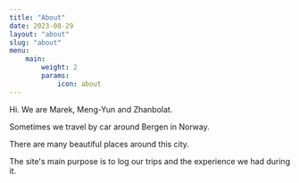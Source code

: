 ```yaml
---
title: "About"
date: 2023-08-29
layout: "about"
slug: "about"
menu:
    main:
        weight: 2
        params: 
            icon: about
---
```


Hi. We are Marek, Meng-Yun and Zhanbolat.

Sometimes we travel by car around Bergen in Norway. 

There are many beautiful places around this city.

The site's main purpose is to log our trips and the experience we had during it.